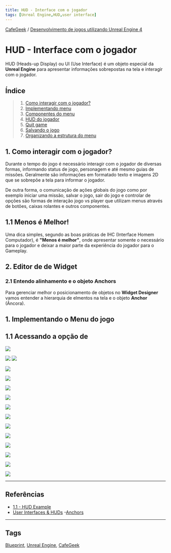 ```yaml
---
title: HUD - Interface com o jogador
tags: [Unreal Engine,HUD,user interface]
---
```


[CafeGeek](https://myerco.github.io/unreal-engine)  / [Desenvolvimento de jogos utilizando Unreal Engine 4](https://myerco.github.io/unreal-engine/ue4_blueprint/index.html)

# HUD - Interface com o jogador
HUD (Heads-up Display) ou UI (Use Interface) é um objeto especial da **Unreal Engine** para apresentar informações sobrepostas na tela e interagir com o jogador.

## Índice
>1. [Como interagir com o jogador?](#1)
>1. [Implementando menu](#1)
>1. [Componentes do menu](#1)
>1. [HUD do jogador](#1)
>1. [Quit game](#1)
>1. [Salvando o jogo](#1)
>1. [Organizando a estrutura do menu](#1)

<a name="1"></a>
## 1. Como interagir com o jogador?
Durante o tempo do jogo é necessário interagir com o jogador de diversas formas, informando status de jogo, personagem e até mesmo guias de missões. Geralmente são informações em formatado texto e imagens 2D que se sobrepõe a tela para informar o jogador.       

De outra forma, o comunicação de ações globais do jogo como por exemplo iniciar uma missão, salvar o jogo, sair do jogo e controlar de opções são formas de interação jogo vs player que utilizam menus através de botões, caixas rolantes e outros componentes.

<a name="11"></a>
## 1.1 Menos é Melhor!
Uma dica simples, segundo as boas práticas de IHC (Interface Homem Computador), é **"Menos é melhor"**, onde apresentar somente o necessário para o jogador e deixar a maior parte da experiência do jogador para o Gameplay.

<a name="2"></a>
## 2. Editor de de Widget

### 2.1 Entendo alinhamento e o objeto Anchors
Para gerenciar melhor o posicionamento de objetos no **Widget Designer** vamos entender a hierarquia de elmentos na tela e o objeto **Anchor** (Âncora).

<a name="2"></a>
## 1. Implementando o Menu do jogo

## 1.1 Acessando a opção de
![](../imagens/hud/blueprint_hud_menu.jpg)

![](../imagens/hud/blueprint_anchor_alinhamento.jpg)
![](../imagens/hud/blueprint_anchor_alinhamento_position.jpg)

![](../imagens/hud/blueprint_anchor_alinhamento_separado.jpg)

![](../imagens/hud/blueprint_anchor_alinhamento_offset.jpg)

![](../imagens/hud/blueprint_grid_panel.jpg)

![](../imagens/hud/blueprint_horizontal_box.jpg)

![](../imagens/hud/blueprint_horizontal_box_fill.jpg)

![](../imagens/hud/blueprint_hud_designer.jpg)

![](../imagens/hud/blueprint_hud_hierarquia.jpg)

![](../imagens/hud/blueprint_hud_vertical_box.jpg)

![](../imagens/hud/blueprint_empty_level.jpg)

![](../imagens/hud/blueprint_hud_event_construct.jpg)

![](../imagens/hud/blueprint_hud_open_level.jpg)

![](../imagens/hud/blueprint_hud_quit_game.jpg)

***
## Referências
- [1.1 - HUD Example](https://docs.unrealengine.com/en-US/Resources/ContentExamples/Blueprints_HUD/1_1/index.html)
- [User Interfaces & HUDs](https://docs.unrealengine.com/en-US/InteractiveExperiences/Framework/UIAndHUD/index.html)
-[Anchors](https://docs.unrealengine.com/en-US/InteractiveExperiences/UMG/UserGuide/Anchors/index.html)

***
## Tags
[Blueprint](https://myerco.github.io/unreal-engine/ue4_blueprint/blueprint.html), [Unreal Engine](https://myerco.github.io/unreal-engine/ue4_blueprint/index.html), [CafeGeek](https://myerco.github.io/unreal-engine/)

